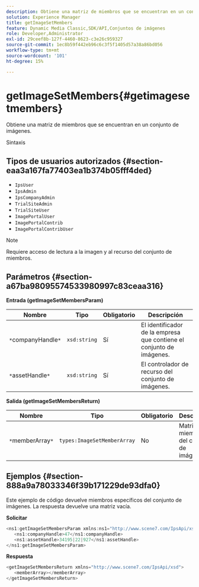 ```yaml
---
description: Obtiene una matriz de miembros que se encuentran en un conjunto de imágenes.
solution: Experience Manager
title: getImageSetMembers
feature: Dynamic Media Classic,SDK/API,Conjuntos de imágenes
role: Developer,Administrator
exl-id: 29ceef8b-127f-4460-8623-c3e26c959327
source-git-commit: 1ec8b59f442eb96c6c3f5f1405d57a38a86bd056
workflow-type: tm+mt
source-wordcount: '101'
ht-degree: 15%

---
```


# getImageSetMembers{#getimagesetmembers}

Obtiene una matriz de miembros que se encuentran en un conjunto de imágenes.

Sintaxis

## Tipos de usuarios autorizados {#section-eaa3a167fa77403ea1b374b05fff4ded}

* `IpsUser`
* `IpsAdmin`
* `IpsCompanyAdmin`
* `TrialSiteAdmin`
* `TrialSiteUser`
* `ImagePortalUser`
* `ImagePortalContrib`
* `ImagePortalContribUser`

>[!NOTE]
>
>Requiere acceso de lectura a la imagen y al recurso del conjunto de miembros.

## Parámetros {#section-a67ba98095574533980997c83ceaa316}

**Entrada (getImageSetMembersParam)**

| Nombre | Tipo | Obligatorio | Descripción |
|---|---|---|---|
| `*`companyHandle`*` | `xsd:string` | Sí | El identificador de la empresa que contiene el conjunto de imágenes. |
| `*`assetHandle`*` | `xsd:string` | Sí | El controlador de recurso del conjunto de imágenes. |

**Salida (getImageSetMembersReturn)**

| Nombre | Tipo | Obligatorio | Descripción |
|---|---|---|---|
| `*`memberArray`*` | `types:ImageSetMemberArray` | No | Matriz de miembros del conjunto de imágenes. |

## Ejemplos {#section-888a9a78033346f39b171229de93dfa0}

Este ejemplo de código devuelve miembros específicos del conjunto de imágenes. La respuesta devuelve una matriz vacía.

**Solicitar**

```java
<ns1:getImageSetMembersParam xmlns:ns1="http://www.scene7.com/IpsApi/xsd">
   <ns1:companyHandle>47</ns1:companyHandle>
   <ns1:assetHandle>34195|22|927</ns1:assetHandle>
</ns1:getImageSetMembersParam>
```

**Respuesta**

```java
<getImageSetMembersReturn xmlns="http://www.scene7.com/IpsApi/xsd">
   <memberArray></memberArray>
</getImageSetMembersReturn>
```
